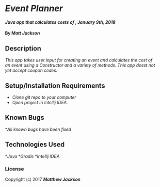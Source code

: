 # _Event Planner_

#### _Java app that calculates costs of , January 9th, 2018_

#### By _**Matt Jackson**_

## Description

_This app takes user input for creating an event and calculates the cost of an event using a Constructor and a variety of methods. This app doest not yet accept coupon codes._

## Setup/Installation Requirements

* _Clone git repo to your computer_
* _Open project in Intellij IDEA._


## Known Bugs

*_All known bugs have been fixed_


## Technologies Used

*_Java_
*_Gradle_
*_Intellij IDEA_

### License

Copyright (c) 2017 **_Matthew Jackson_**